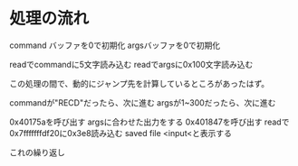 # 処理の流れ
command バッファを0で初期化
argsバッファを0で初期化

readでcommandに5文字読み込む
readでargsに0x100文字読み込む

この処理の間で、動的にジャンプ先を計算しているところがあったはず。

commandが"RECD"だったら、次に進む
argsが1~300だったら、次に進む

0x40175aを呼び出す
	argsに合わせた出力をする
0x401847を呼び出す
	readで0x7fffffffdf20に0x3e8読み込む
	saved file \<input\<と表示する

これの繰り返し